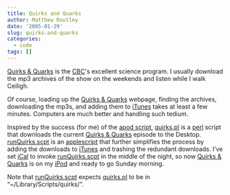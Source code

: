 ```yaml
---
title: Quirks and Quarks
author: Matthew Routley
date: '2005-01-29'
slug: quirks-and-quarks
categories:
  - code
tags: []
---
```


<a href="http://www.cbc.ca/quirks/">Quirks &amp; Quarks</a> is the <a href="http://www.cbc.ca">CBC</a>'s excellent science program. I usually download the mp3 archives of the show on the weekends and listen while I walk Ceiligh.

Of course, loading up the <a href="http://www.cbc.ca/quirks/">Quirks &amp; Quarks</a> webpage, finding the archives, downloading the mp3s, and adding them to <a href="http://www.apple.com/itunes/">iTunes</a> takes at least a few minutes. Computers are much better and handling such tedium.

Inspired by the success (for me) of the <a href="http://matt.routleynet.org/post/50696956/astronomy-pictures-on-the-desktop">apod script</a>, <a href="http://s3.amazonaws.com/mroutley_public/quirks.pl">quirks.pl</a> is a <a href="http://www.perl.com">perl</a> script that downloads the current <a href="http://www.cbc.ca/quirks/">Quirks &amp; Quarks</a> episode to the Desktop. <a href="http://s3.amazonaws.com/mroutley_public/runQuirks.scpt">runQuirks.scpt</a> is an <a href="http://www.apple.com/applescript">applescript</a> that further simplifies the process by adding the downloads to <a href="http://www.apple.com/itunes/">iTunes</a> and trashing the redundant downloads. I&#8217;ve set <a href="http://www.apple.com/ical/">iCal</a> to invoke <a href="http://s3.amazonaws.com/mroutley_public/runQuirks.scpt">runQuirks.scpt</a> in the middle of the night, so now <a href="http://www.cbc.ca/quirks/">Quirks &amp; Quarks</a> is on my <a href="http://www.apple.com/ipod/">iPod</a> and ready to go Sunday morning.

Note that <a href="http://s3.amazonaws.com/mroutley_public/runQuirks.scpt">runQuirks.scpt</a> expects <a href="http://s3.amazonaws.com/mroutley_public/quirks.pl">quirks.pl</a> to be in &#8220;~/Library/Scripts/quirks/&#8221;.